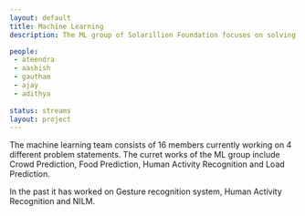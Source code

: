 ```yaml
---
layout: default
title: Machine Learning
description: The ML group of Solarillion Foundation focuses on solving IoT, Data science and other data-driven problem statements in the research, industrial and real world scenarios.   

people:
 - ateendra
 - aashish
 - gautham
 - ajay
 - adithya
 
status: streams
layout: project
---
```


The machine learning team consists of 16 members currently working on 4 different problem statements. The curret works of the ML group include Crowd Prediction, Food Prediction, Human Activity Recognition and Load Prediction.

In the past it has worked on Gesture recognition system, Human Activity Recognition and NILM.